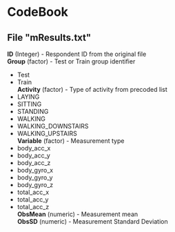 CodeBook
========

## File "mResults.txt"
<B>ID</B>	(Integer) - Respondent ID from the original file<br>
<B>Group</B>	(factor) - Test or Train group identifier
- Test<br>
- Train<br>
<B>Activity</B>	(factor) - Type of activity from precoded list<br>
- LAYING<br>
- SITTING<br>
- STANDING<br>
- WALKING<br>
- WALKING_DOWNSTAIRS<br>
- WALKING_UPSTAIRS<br>
<B>Variable</B>	(factor) - Measurement type<br>
- body_acc_x<br>
- body_acc_y<br>
- body_acc_z<br>
- body_gyro_x<br>
- body_gyro_y<br>
- body_gyro_z<br>
- total_acc_x<br>
- total_acc_y<br>
- total_acc_z<br>
<B>ObsMean</B>	(numeric) - Measurement mean<br>
<B>ObsSD</B>	(numeric) - Measurement Standard Deviation<br>
